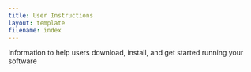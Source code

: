 ```yaml
---
title: User Instructions
layout: template
filename: index
---
```


Information to help users download, install, and get started running your software 

